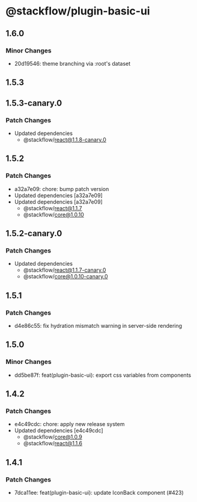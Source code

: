 # @stackflow/plugin-basic-ui

## 1.6.0

### Minor Changes

- 20d19546: theme branching via :root's dataset

## 1.5.3

## 1.5.3-canary.0

### Patch Changes

- Updated dependencies
  - @stackflow/react@1.1.8-canary.0

## 1.5.2

### Patch Changes

- a32a7e09: chore: bump patch version
- Updated dependencies [a32a7e09]
- Updated dependencies [a32a7e09]
  - @stackflow/react@1.1.7
  - @stackflow/core@1.0.10

## 1.5.2-canary.0

### Patch Changes

- Updated dependencies
  - @stackflow/react@1.1.7-canary.0
  - @stackflow/core@1.0.10-canary.0

## 1.5.1

### Patch Changes

- d4e86c55: fix hydration mismatch warning in server-side rendering

## 1.5.0

### Minor Changes

- dd5be87f: feat(plugin-basic-ui): export css variables from components

## 1.4.2

### Patch Changes

- e4c49cdc: chore: apply new release system
- Updated dependencies [e4c49cdc]
  - @stackflow/core@1.0.9
  - @stackflow/react@1.1.6

## 1.4.1

### Patch Changes

- 7dca11ee: feat(plugin-basic-ui): update IconBack component (#423)
